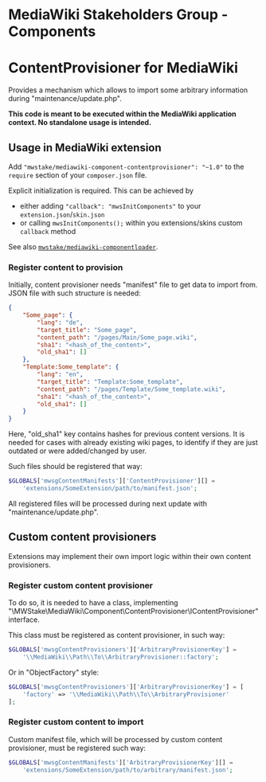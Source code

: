 # MediaWiki Stakeholders Group - Components
# ContentProvisioner for MediaWiki

Provides a mechanism which allows to import some arbitrary information during "maintenance/update.php".

**This code is meant to be executed within the MediaWiki application context. No standalone usage is intended.**

## Usage in MediaWiki extension

Add `"mwstake/mediawiki-component-contentprovisioner": "~1.0"` to the `require` section of your `composer.json` file.

Explicit initialization is required. This can be achieved by
- either adding `"callback": "mwsInitComponents"` to your `extension.json`/`skin.json`
- or calling `mwsInitComponents();` within you extensions/skins custom `callback` method

See also [`mwstake/mediawiki-componentloader`](https://github.com/hallowelt/mwstake-mediawiki-componentloader).

### Register content to provision

Initially, content provisioner needs "manifest" file to get data to import from.
JSON file with such structure is needed:
```JSON
{
	"Some_page": {
		"lang": "de",
		"target_title": "Some_page",
		"content_path": "/pages/Main/Some_page.wiki",
		"sha1": "<hash_of_the_content>",
		"old_sha1": []
	},
	"Template:Some_template": {
		"lang": "en",
		"target_title": "Template:Some_template",
		"content_path": "/pages/Template/Some_template.wiki",
		"sha1": "<hash_of_the_content>",
		"old_sha1": []
	}
}
```

Here, "old_sha1" key contains hashes for previous content versions.
It is needed for cases with already existing wiki pages, to identify if they are just outdated or were added/changed by user.


Such files should be registered that way:
```php
$GLOBALS['mwsgContentManifests']['ContentProvisioner'][] =
	'extensions/SomeExtension/path/to/manifest.json';
```

All registered files will be processed during next update with "maintenance/update.php".

## Custom content provisioners

Extensions may implement their own import logic within their own content provisioners.

### Register custom content provisioner

To do so, it is needed to have a class, implementing "\MWStake\MediaWiki\Component\ContentProvisioner\IContentProvisioner" interface.

This class must be registered as content provisioner, in such way:
```php
$GLOBALS['mwsgContentProvisioners']['ArbitraryProvisionerKey'] =
	'\\MediaWiki\\Path\\To\\ArbitraryProvisioner::factory';
```
Or in "ObjectFactory" style:
```php
$GLOBALS['mwsgContentProvisioners']['ArbitraryProvisionerKey'] = [
	'factory' => '\\MediaWiki\\Path\\To\\ArbitraryProvisioner'
];
```

### Register custom content to import

Custom manifest file, which will be processed by custom content provisioner, must be registered such way:
```php
$GLOBALS['mwsgContentManifests']['ArbitraryProvisionerKey'][] =
	'extensions/SomeExtension/path/to/arbitrary/manifest.json';
```